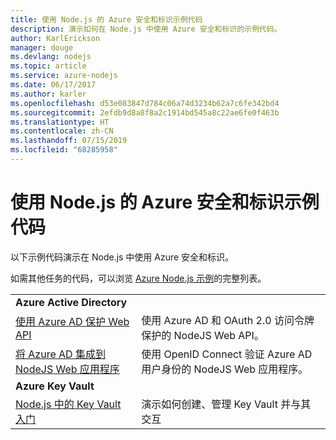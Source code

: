 ```yaml
---
title: 使用 Node.js 的 Azure 安全和标识示例代码
description: 演示如何在 Node.js 中使用 Azure 安全和标识的示例代码。
author: KarlErickson
manager: douge
ms.devlang: nodejs
ms.topic: article
ms.service: azure-nodejs
ms.date: 06/17/2017
ms.author: karler
ms.openlocfilehash: d53e083847d784c06a74d3234b62a7c6fe342bd4
ms.sourcegitcommit: 2efdb9d8a8f8a2c1914bd545a8c22ae6fe0f463b
ms.translationtype: HT
ms.contentlocale: zh-CN
ms.lasthandoff: 07/15/2019
ms.locfileid: "68285958"
---
```

# <a name="azure-security-and-identity-with-nodejs-code-samples"></a>使用 Node.js 的 Azure 安全和标识示例代码

以下示例代码演示在 Node.js 中使用 Azure 安全和标识。

如需其他任务的代码，可以浏览 [Azure Node.js 示例](https://azure.microsoft.com/resources/samples/?term=nodejs)的完整列表。

| | |
|---|---|
| **Azure Active Directory** ||
| [使用 Azure AD 保护 Web API](https://azure.microsoft.com/resources/samples/active-directory-node-webapi/) | 使用 Azure AD 和 OAuth 2.0 访问令牌保护的 NodeJS Web API。 |
| [将 Azure AD 集成到 NodeJS Web 应用程序](https://azure.microsoft.com/resources/samples/active-directory-node-webapp-openidconnect/) | 使用 OpenID Connect 验证 Azure AD 用户身份的 NodeJS Web 应用程序。 |
| **Azure Key Vault** ||
| [Node.js 中的 Key Vault 入门](https://azure.microsoft.com/resources/samples/key-vault-node-getting-started/) | 演示如何创建、管理 Key Vault 并与其交互 |
